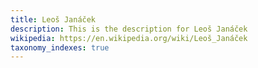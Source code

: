 ```yaml
---
title: Leoš Janáček
description: This is the description for Leoš Janáček
wikipedia: https://en.wikipedia.org/wiki/Leoš_Janáček
taxonomy_indexes: true
---
```

